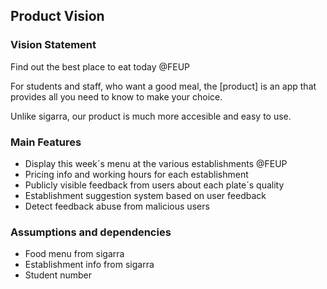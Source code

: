 
## Product Vision

### Vision Statement

Find out the best place to eat today @FEUP

For students and staff, who want a good meal, the [product] is an app that provides all you need to know to make your choice.

Unlike sigarra, our product is much more accesible and easy to use.

### Main Features
 - Display this week´s menu at the various establishments @FEUP
 - Pricing info and working hours for each establishment
 - Publicly visible feedback from users about each plate´s quality
 - Establishment suggestion system based on user feedback
 - Detect feedback abuse from malicious users

### Assumptions and dependencies

- Food menu from sigarra
- Establishment info from sigarra
- Student number
